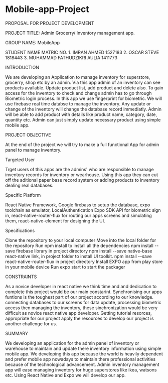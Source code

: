 # Mobile-app-Project
PROPOSAL FOR PROJECT DEVELOPMENT 
 
PROJECT TITLE: Admin Grocerry/ Inventory management app.

GROUP NAME: MobileApp
 
STUDENT NAME MATRIC NO. 1. IMRAN AHMED 1527183
                        2. OSCAR STEVE 1818443
                        3. MUHAMMAD FATHUDZIKRI AULIA 1411773

INTRODUCTION 

We are developing an Application to manage inventory for superstore, grocerry, shop etc by an admin. Via this app admin of an inventory can see products available. Update product list, add product and delete also. To gain access for the inventory to check and change admin has to go through Biometric login process. In this app we use fingerprint for biometric. We will use firebase real time databse to manage the inventory. Any update or change of the inventory will change the database record immediatly. Admin will be able to add product with details like product name, category, date, quantity etc. Admin can just simply update necessary product using simple mobile app.

PROJECT OBJECTIVE 

At the end of the project we will try to make a full functional App for admin panel to manage inventory.

Targeted User

Trget users of this apps are the admins' who are responsible to manage inventory records for inventory or wearhouse. Using this app they can cut off the aditional paper base record system or adding products to inventory dealing real databases. 
 
Specific Platform

React Native Framework, Google firebass to setup the database, expo toolchain as emulator, LocalAuthentication Expo SDK API for biometric sign in, react-native-router-flux for routing our apps screens and simulating them, react-native-element for designing the UI.

Specifications

Clone the repository to your local computer
Move into the local folder for the repository
Run npm install to install all the dependencies
npm install --save firebase library in project directory 
npm install --save native-base 
react-native link, in project folder to install UI toolkit.
npm install --save react-native-router-flux in project directory
Install EXPO app from play store in your mobile device 
Run expo start to start the packager


CONSTRAINTS 

As a novice developer in react native we think time and and dedication to complete this project would be our main constarint. Synchronising our apps funtions is the toughest part of our project according to our knowledge. connecting databases to our screens for data update, processing biometric access then managing the inventory, these sinchronization would be very difficult as novice react native app developer. Getting tutorial resorces, appropriate for our project apply the resources to develop our project is another challenge for us.
   
 
SUMMARY

We developing an application for the admin panel of inventory or warehouse to maintain and update there inventory information using simple mobile app. We developing this app because the world is heavily dependent and prefer mobile app nowadays to maintain there professional activities because of the technological advancement. Admin inventory management app will ease managing inventory for huge superstores like ikea, watsons etc. Using React Native and Expo we will develop our app.
